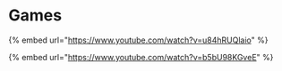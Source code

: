 # Games

{% embed url="https://www.youtube.com/watch?v=u84hRUQlaio" %}

{% embed url="https://www.youtube.com/watch?v=b5bU98KGveE" %}
